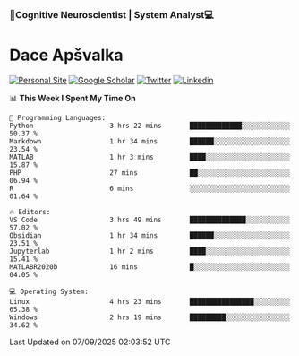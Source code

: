 ### 🧠Cognitive Neuroscientist | System Analyst💻
# Dace Apšvalka

[![Personal Site](https://img.shields.io/badge/website-teal?style=for-the-badge&logo=About.me&logoColor=white)](https://dcdace.net/)
[![Google Scholar](https://img.shields.io/badge/Scholar-yellow?style=for-the-badge&logo=googlescholar&logoColor=ffffff)](https://scholar.google.com/citations?hl=en&user=W8q0HBkAAAAJ&view_op=list_works&sortby=pubdate)
[![Twitter](https://img.shields.io/badge/Twitter-1DA1F2?logo=twitter&logoColor=white&style=for-the-badge)](https://twitter.com/dcdace)
[![Linkedin](https://img.shields.io/badge/linkedin-0077B5?logo=linkedin&logoColor=white&style=for-the-badge)](https://www.linkedin.com/in/dace-apsvalka/)

<!--
[![Dace's wakatime stats](https://github-readme-stats.vercel.app/api/wakatime?username=dcdace&theme=react&layout=compact&custom_title=Coding+past+7+days&v=2)](https://github.com/dcdace/dcdace)


[![github](https://img.shields.io/github/followers/dcdace?logo=github&style=plastic)](https://github.com/dcdace?tab=followers "GitHub followers")
[![wakatime](https://wakatime.com/badge/user/6e7556d3-b1db-4eef-a7e8-9bad735fc27e.svg?style=plastic?v=2)](https://wakatime.com/@6e7556d3-b1db-4eef-a7e8-9bad735fc27e "Total time coded since Feb 28 2022")

[![twitter](https://img.shields.io/twitter/follow/dcdace?label=followers&logo=twitter&color=%23007ec6&style=plastic)](https://twitter.com/dcdace "Twitter followers")

[![Dace's languages](https://github-readme-stats-one-nu-13.vercel.app/api/top-langs/?username=dcdace&langs_count=10&theme=nord&layout=compact)](https://github.com/anuraghazra/github-readme-stats) 
[![Dace's GitHub stats](https://github-readme-stats-one-nu-13.vercel.app/api?username=dcdace&theme=dracula&hide=prs,issues&count_private=true&show_icons=true&hide_rank=true&include_all_commits=true&hide_title=false&custom_title=GitHub+Stats)](https://github.com/anuraghazra/github-readme-stats)
-->

<!--START_SECTION:waka-->
📊 **This Week I Spent My Time On** 

```text
💬 Programming Languages: 
Python                   3 hrs 22 mins       █████████████░░░░░░░░░░░░   50.37 % 
Markdown                 1 hr 34 mins        ██████░░░░░░░░░░░░░░░░░░░   23.54 % 
MATLAB                   1 hr 3 mins         ████░░░░░░░░░░░░░░░░░░░░░   15.87 % 
PHP                      27 mins             ██░░░░░░░░░░░░░░░░░░░░░░░   06.94 % 
R                        6 mins              ░░░░░░░░░░░░░░░░░░░░░░░░░   01.64 % 

🔥 Editors: 
VS Code                  3 hrs 49 mins       ██████████████░░░░░░░░░░░   57.02 % 
Obsidian                 1 hr 34 mins        ██████░░░░░░░░░░░░░░░░░░░   23.51 % 
Jupyterlab               1 hr 2 mins         ████░░░░░░░░░░░░░░░░░░░░░   15.41 % 
MATLABR2020b             16 mins             █░░░░░░░░░░░░░░░░░░░░░░░░   04.05 % 

💻 Operating System: 
Linux                    4 hrs 23 mins       ████████████████░░░░░░░░░   65.38 % 
Windows                  2 hrs 19 mins       █████████░░░░░░░░░░░░░░░░   34.62 % 
```


 Last Updated on 07/09/2025 02:03:52 UTC
<!--END_SECTION:waka-->

